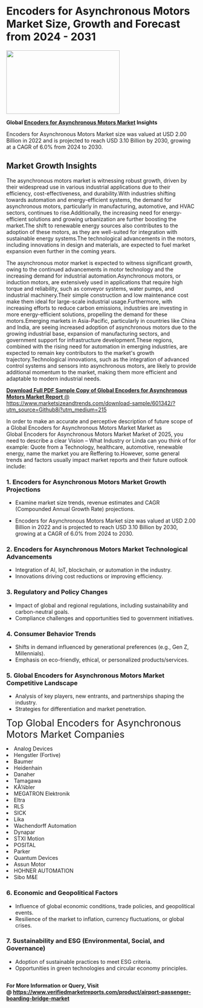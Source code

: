 <H1>Encoders for Asynchronous Motors Market Size, Growth and Forecast from 2024 - 2031</H1><img class="aligncenter size-medium wp-image-584254" src="https://thirdeyenews.in/wp-content/uploads/2024/09/Global-Market-Research-300x168.jpeg" alt="" width="300" height="168" /><p><strong>Global&nbsp;<a href="https://www.marketsizeandtrends.com/download-sample/601342/?utm_source=Github8j?utm_medium=215">Encoders for Asynchronous Motors Market</a> Insights</strong></p><p>Encoders for Asynchronous Motors Market size was valued at USD 2.00 Billion in 2022 and is projected to reach USD 3.10 Billion by 2030, growing at a CAGR of 6.0% from 2024 to 2030.</p><p><h2>Market Growth Insights</h2> <p>The asynchronous motors market is witnessing robust growth, driven by their widespread use in various industrial applications due to their efficiency, cost-effectiveness, and durability.With industries shifting towards automation and energy-efficient systems, the demand for asynchronous motors, particularly in manufacturing, automotive, and HVAC sectors, continues to rise.Additionally, the increasing need for energy-efficient solutions and growing urbanization are further boosting the market.The shift to renewable energy sources also contributes to the adoption of these motors, as they are well-suited for integration with sustainable energy systems.The technological advancements in the motors, including innovations in design and materials, are expected to fuel market expansion even further in the coming years.</p> <p><a href="#"></a></p> <p>The asynchronous motor market is expected to witness significant growth, owing to the continued advancements in motor technology and the increasing demand for industrial automation.Asynchronous motors, or induction motors, are extensively used in applications that require high torque and reliability, such as conveyor systems, water pumps, and industrial machinery.Their simple construction and low maintenance cost make them ideal for large-scale industrial usage.Furthermore, with increasing efforts to reduce carbon emissions, industries are investing in more energy-efficient solutions, propelling the demand for these motors.Emerging markets in Asia-Pacific, particularly in countries like China and India, are seeing increased adoption of asynchronous motors due to the growing industrial base, expansion of manufacturing sectors, and government support for infrastructure development.These regions, combined with the rising need for automation in emerging industries, are expected to remain key contributors to the market's growth trajectory.Technological innovations, such as the integration of advanced control systems and sensors into asynchronous motors, are likely to provide additional momentum to the market, making them more efficient and adaptable to modern industrial needs.</p> <p><a href="#"></p><p><span class=""><strong>Download Full PDF Sample Copy of Global Encoders for Asynchronous Motors Market Report</strong> @ <a href="https://www.marketsizeandtrends.com/download-sample/601342/?utm_source=Github8j?utm_medium=215" target="_blank">https://www.marketsizeandtrends.com/download-sample/601342/?utm_source=Github8j?utm_medium=215</a></span></p><p>In order to make an accurate and perceptive description of future scope of a Global&nbsp;Encoders for Asynchronous Motors Market Market as Global&nbsp;Encoders for Asynchronous Motors Market Market of 2025, you need to describe a clear Vision &ndash; What Industry or Linda can you think of for example: Quote from a Technology, healthcare, automotive, renewable energy, name the market you are Reffering to.However, some general trends and factors usually impact market reports and their future outlook include:</p><h3>1.&nbsp;<strong>Encoders for Asynchronous Motors Market Growth Projections</strong></h3><ul><li>Examine market size trends, revenue estimates and CAGR (Compounded Annual Growth Rate) projections.</li><li><p>Encoders for Asynchronous Motors Market size was valued at USD 2.00 Billion in 2022 and is projected to reach USD 3.10 Billion by 2030, growing at a CAGR of 6.0% from 2024 to 2030.</p></li></ul><h3>2.&nbsp;<strong>Encoders for Asynchronous Motors Market Technological Advancements</strong></h3><ul><li>Integration of AI, IoT, blockchain, or automation in the industry.</li><li>Innovations driving cost reductions or improving efficiency.</li></ul><h3>3.&nbsp;<strong>Regulatory and Policy Changes</strong></h3><ul><li>Impact of global and regional regulations, including sustainability and carbon-neutral goals.</li><li>Compliance challenges and opportunities tied to government initiatives.</li></ul><h3>4.&nbsp;<strong>Consumer Behavior Trends</strong></h3><ul><li>Shifts in demand influenced by generational preferences (e.g., Gen Z, Millennials).</li><li>Emphasis on eco-friendly, ethical, or personalized products/services.</li></ul><h3>5.&nbsp;<strong>Global Encoders for Asynchronous Motors Market Competitive Landscape</strong></h3><ul><li>Analysis of key players, new entrants, and partnerships shaping the industry.</li><li>Strategies for differentiation and market penetration.</li></ul><p data-pm-slice="1 1 []"><span style="color: inherit; font-family: inherit; font-size: 25px;">Top Global Encoders for Asynchronous Motors Market Companies</span></p><div class="" data-test-id=""><p><li>Analog Devices</li><li> Hengstler (Fortive)</li><li> Baumer</li><li> Heidenhain</li><li> Danaher</li><li> Tamagawa</li><li> KÃ¼bler</li><li> MEGATRON Elektronik</li><li> Eltra</li><li> RLS</li><li> SICK</li><li> Lika</li><li> Wachendorff Automation</li><li> Dynapar</li><li> STXI Motion</li><li> POSITAL</li><li> Parker</li><li> Quantum Devices</li><li> Assun Motor</li><li> HOHNER AUTOMATION</li><li> Sibo M&E</li></p></div><h3>6.&nbsp;<strong>Economic and Geopolitical Factors</strong></h3><ul><li>Influence of global economic conditions, trade policies, and geopolitical events.</li><li>Resilience of the market to inflation, currency fluctuations, or global crises.</li></ul><h3>7.&nbsp;<strong>Sustainability and ESG (Environmental, Social, and Governance)</strong></h3><ul><li>Adoption of sustainable practices to meet ESG criteria.</li><li>Opportunities in green technologies and circular economy principles.</li></ul><h2><strong style="font-size: 14px;">For More Information or Query, Visit @&nbsp;</strong><a style="background-color: #ffffff; font-size: 14px;" href="https://www.marketsizeandtrends.com/report/encoders-for-asynchronous-motors-market/" target="_blank">https://www.verifiedmarketreports.com/product/airport-passenger-boarding-bridge-market</a></h2>